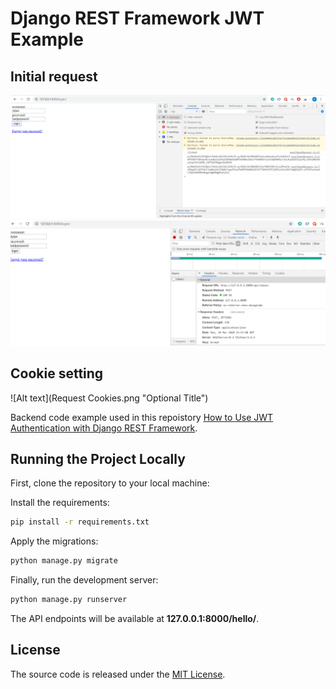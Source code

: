 # Django REST Framework JWT Example
## Initial request

![Alt text](TokenRequest.png "Optional Title")
![Alt text](TokenNetworkRequest.png "Optional Title")
## Cookie setting
![Alt text](Request Cookies.png "Optional Title")

Backend code example used in this repoistory [How to Use JWT Authentication with Django REST Framework](https://simpleisbetterthancomplex.com/tutorial/2018/12/19/how-to-use-jwt-authentication-with-django-rest-framework.html).

## Running the Project Locally

First, clone the repository to your local machine:

Install the requirements:

```bash
pip install -r requirements.txt
```

Apply the migrations:

```bash
python manage.py migrate
```

Finally, run the development server:

```bash
python manage.py runserver
```

The API endpoints will be available at **127.0.0.1:8000/hello/**.


## License

The source code is released under the [MIT License](https://github.com/sibtc/drf-jwt-example/blob/master/LICENSE).
